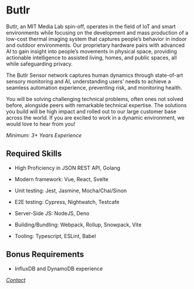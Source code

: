 # Butlr

Butlr, an MIT Media Lab spin-off, operates in the field of IoT and smart
environments while focusing on the development and mass production of a low-cost
thermal imaging system that captures people’s behavior in indoor and outdoor
environments. Our proprietary hardware pairs with advanced AI to gain insight
into people’s movements in physical space, providing actionable intelligence to
assisted living, homes, and public spaces, all while safeguarding privacy.

The Butlr Sensor network captures human dynamics through state-of-art sensory
monitoring and AI, understanding users’ needs to achieve a seamless automation
experience, preventing risk, and monitoring health.

You will be solving challenging technical problems, often ones not solved
before, alongside peers with remarkable technical expertise. The solutions you
build will be high impact and rolled out to our large customer base across the
world. If you are excited to work in a dynamic environment, we would love to
hear from you!

_Minimum: 3+ Years Experience_

## Required Skills

- High Proficiency in JSON REST API, Golang

- Modern framework: Vue, React, Svelte

- Unit testing: Jest, Jasmine, Mocha/Chai/Sinon

- E2E testing: Cypress, Nightwatch, Testcafe

- Server-Side JS: NodeJS, Deno

- Building/Bundling: Webpack, Rollup, Snowpack, Vite

- Tooling: Typescript, ESLint, Babel

## Bonus Requirements

- InfluxDB and DynamoDB experience

_[Contact](https://www.linkedin.com/jobs/view/full-stack-engineer-at-butlr-2557460395)_
